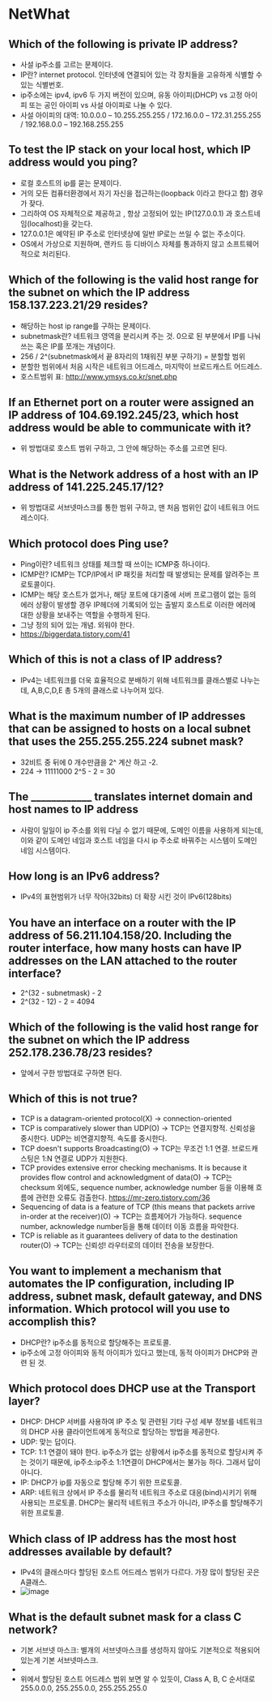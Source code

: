# NetWhat
## Which of the following is private IP address?
* 사설 ip주소를 고르는 문제이다.
* IP란? internet protocol. 인터넷에 연결되어 있는 각 장치들을 고유하게 식별할 수 있는 식별번호.
* ip주소에는 ipv4, ipv6 두 가지 버전이 있으며, 유동 아이피(DHCP) vs 고정 아이피 또는 공인 아이피 vs 사설 아이피로 나눌 수 있다.
* 사설 아이피의 대역: 10.0.0.0 – 10.255.255.255 / 172.16.0.0 – 172.31.255.255 / 192.168.0.0 – 192.168.255.255

## To test the IP stack on your local host, which IP address would you ping?
* 로컬 호스트의 ip를 묻는 문제이다.
* 거의 모든 컴퓨터환경에서 자기 자신을 접근하는(loopback 이라고 한다고 함) 경우가 잦다.
* 그리하여 OS 자체적으로 제공하고 , 항상 고정되어 있는 IP(127.0.0.1) 과 호스트네임(localhost)을 갖는다.
* 127.0.0.1은 예약된 IP 주소로 인터넷상에 일반 IP로는 쓰일 수 없는 주소이다.
* OS에서 가상으로 지원하며, 랜카드 등 디바이스 자체를 통과하지 않고 소프트웨어적으로 처리된다.

## Which of the following is the valid host range for the subnet on which the IP address 158.137.223.21/29 resides?
* 해당하는 host ip range를 구하는 문제이다.
* subnetmask란? 네트워크 영역을 분리시켜 주는 것. 0으로 된 부분에서 IP를 나눠쓰는 혹은 IP를 쪼개는 개념이다.
* 256 / 2^(subnetmask에서 끝 8자리의 1채워진 부분 구하기) = 분할할 범위
* 분할한 범위에서 처음 시작은 네트워크 어드레스, 마지막이 브로드캐스트 어드레스.
* 호스트범위 표: http://www.ymsys.co.kr/snet.php

## If an Ethernet port on a router were assigned an IP address of 104.69.192.245/23, which host address would be able to communicate with it?
* 위 방법대로 호스트 범위 구하고, 그 안에 해당하는 주소를 고르면 된다.

## What is the Network address of a host with an IP address of 141.225.245.17/12?
* 위 방법대로 서브넷마스크를 통한 범위 구하고, 맨 처음 범위인 값이 네트워크 어드레스이다.

## Which protocol does Ping use?
* Ping이란? 네트워크 상태를 체크할 때 쓰이는 ICMP중 하나이다.
* ICMP란? ICMP는 TCP/IP에서 IP 패킷을 처리할 때 발생되는 문제를 알려주는 프로토콜이다.
* ICMP는 해당 호스트가 없거나, 해당 포트에 대기중에 서버 프로그램이 없는 등의 에러 상황이 발생할 경우 IP헤더에 기록되어 있는 출발지 호스트로 이러한 에러에 대한 상황을 보내주는 역할을 수행하게 된다.
* 그냥 정의 되어 있는 개념. 외워야 한다.
* https://biggerdata.tistory.com/41

## Which of this is not a class of IP address?
* IPv4는 네트워크를 더욱 효율적으로 분배하기 위해 네트워크를 클래스별로 나누는데, A,B,C,D,E 총 5개의 클래스로 나누어져 있다.

## What is the maximum number of IP addresses that can be assigned to hosts on a local subnet that uses the 255.255.255.224 subnet mask?
* 32비트 중 뒤에 0 개수만큼을 2^ 계산 하고 -2.
* 224 -> 11111000 2^5 - 2 = 30

## The ____________ translates internet domain and host names to IP address
* 사람이 일일이 ip 주소를 외워 다닐 수 없기 때문에, 도메인 이름을 사용하게 되는데, 이와 같이 도메인 네임과 호스트 네임을 다시 ip 주소로 바꿔주는 시스템이 도메인 네임 시스템이다.

## How long is an IPv6 address?
* IPv4의 표현범위가 너무 작아(32bits) 더 확장 시킨 것이 IPv6(128bits)

## You have an interface on a router with the IP address of 56.211.104.158/20. Including the router interface, how many hosts can have IP addresses on the LAN attached to the router interface?
* 2^(32 - subnetmask) - 2
* 2^(32 - 12) - 2 = 4094

## Which of the following is the valid host range for the subnet on which the IP address 252.178.236.78/23 resides?
* 앞에서 구한 방법대로 구하면 된다.

## Which of this is not true?
  * TCP is a datagram-oriented protocol(X) -> connection-oriented
  * TCP is comparatively slower than UDP(O) -> TCP는 연결지향적. 신뢰성을 중시한다. UDP는 비연결지향적. 속도를 중시한다.
  * TCP doesn't supports Broadcasting(O) -> TCP는 무조건 1:1 연결. 브로드캐스팅은 1:N 연결로 UDP가 지원한다.
  * TCP provides extensive error checking mechanisms. It is because it provides flow control and acknowledgment of data(O)
  -> TCP는 checksum 외에도, sequence number, acknowledge number 등을 이용해 흐름에 관련한 오류도 검출한다. https://mr-zero.tistory.com/36
  * Sequencing of data is a feature of TCP (this means that packets arrive in-order at the receiver)(O) -> TCP는 흐름제어가 가능하다.
  sequence number, acknowledge number등을 통해 데이터 이동 흐름을 파악한다.
  * TCP is reliable as it guarantees delivery of data to the destination router(O) -> TCP는 신뢰성! 라우터로의 데이터 전송을 보장한다.
  
## You want to implement a mechanism that automates the IP configuration, including IP address, subnet mask, default gateway, and DNS information. Which protocol will you use to accomplish this?
* DHCP란? ip주소를 동적으로 할당해주는 프로토콜.
* ip주소에 고정 아이피와 동적 아이피가 있다고 했는데, 동적 아이피가 DHCP와 관련 된 것.

## Which protocol does DHCP use at the Transport layer?
* DHCP: DHCP 서버를 사용하여 IP 주소 및 관련된 기타 구성 세부 정보를 네트워크의 DHCP 사용 클라이언트에게 동적으로 할당하는 방법을 제공한다. 
* UDP: 맞는 답이다.
* TCP: 1:1 연결이 돼야 한다. ip주소가 없는 상황에서 ip주소를 동적으로 할당시켜 주는 것이기 때문에, ip주소:ip주소 1:1연결이 DHCP에서는 불가능 하다. 그래서 답이 아니다.
* IP: DHCP가 ip를 자동으로 할당해 주기 위한 프로토콜.
* ARP: 네트워크 상에서 IP 주소를 물리적 네트워크 주소로 대응(bind)시키기 위해 사용되는 프로토콜. DHCP는 물리적 네트워크 주소가 아니라, IP주소를 할당해주기 위한 프로토콜.

## Which class of IP address has the most host addresses available by default?
* IPv4의 클래스마다 할당된 호스트 어드레스 범위가 다르다. 가장 많이 할당된 곳은 A클래스.
* ![image](https://user-images.githubusercontent.com/52701529/119780188-76de8100-bf04-11eb-975e-7c005910c052.png)

## What is the default subnet mask for a class C network?
* 기본 서브넷 마스크: 별개의 서브넷마스크를 생성하지 않아도 기본적으로 적용되어 있는게 기본 서브넷마스크.
* 
* 위에서 할당된 호스트 어드레스 범위 보면 알 수 있듯이, Class A, B, C 순서대로 255.0.0.0, 255.255.0.0, 255.255.255.0
